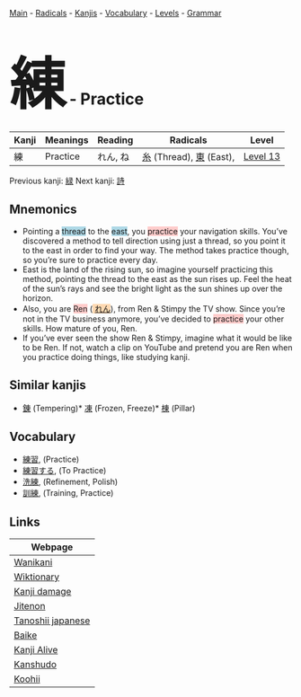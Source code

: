 <style> bigfont {font-size: 100px}</style>
[Main](../README.md) -
[Radicals](../radicals.md) -
[Kanjis](../kanjis.md) -
[Vocabulary](../vocabulary.md) -
[Levels](../levels.md) -
[Grammar](../grammar.md)
# <bigfont> 練</bigfont> - Practice 

| Kanji | Meanings | Reading | Radicals | Level |
| --- | --- | --- | --- | --- |
| 練 | Practice | れん, ね | [糸](../radicals/糸.md) (Thread), [東](../radicals/東.md) (East),  | [Level 13](../levels/wk_level13.md) |

Previous kanji: [緑](緑.md) Next kanji: [詩](詩.md) 

## Mnemonics
 * Pointing a <span style="background-color:#ADD8E6"> thread</span> to the <span style="background-color:#ADD8E6"> east</span>, you <span style="background-color:#ffcccb"> practice</span> your navigation skills. You’ve discovered a method to tell direction using just a thread, so you point it to the east in order to find your way. The method takes practice though, so you’re sure to practice every day.
* East is the land of the rising sun, so imagine yourself practicing this method, pointing the thread to the east as the sun rises up. Feel the heat of the sun’s rays and see the bright light as the sun shines up over the horizon.
* Also, you are <span style="background-color:#ffcccb"> Ren</span> (<span style="background-color:#fed8b1"> [れん](https://jisho.org/search/れん)</span>), from Ren &amp; Stimpy the TV show. Since you’re not in the TV business anymore, you’ve decided to <span style="background-color:#ffcccb"> practice</span> your other skills. How mature of you, Ren.
* If you’ve ever seen the show Ren &amp; Stimpy, imagine what it would be like to be Ren. If not, watch a clip on YouTube and pretend you are Ren when you practice doing things, like studying kanji.


## Similar kanjis
 * [錬](錬.md) (Tempering)* [凍](凍.md) (Frozen, Freeze)* [棟](棟.md) (Pillar)


## Vocabulary
 * [練習](../vocabulary/練.md), (Practice)
* [練習する](../vocabulary/練.md), (To Practice)
* [洗練](../vocabulary/練.md), (Refinement, Polish)
* [訓練](../vocabulary/練.md), (Training, Practice)



## Links 

| Webpage |
| --- |
| [Wanikani          ](https://www.wanikani.com/kanji/練) |
| [Wiktionary        ](https://en.wiktionary.org/wiki/練) |
| [Kanji damage      ](http://www.kanjidamage.com/kanji/search?utf8=✓&q=練) |
| [Jitenon           ](https://jitenon.com/kanji/練) |
| [Tanoshii japanese ](https://www.tanoshiijapanese.com/dictionary/kanji.cfm?k=練) |
| [Baike             ](https://baike.baidu.com/item/練) |
| [Kanji Alive       ](https://app.kanjialive.com/練) |
| [Kanshudo          ](https://www.kanshudo.com/searchmn?q=練) |
| [Koohii            ](https://kanji.koohii.com/study/kanji/練) |
